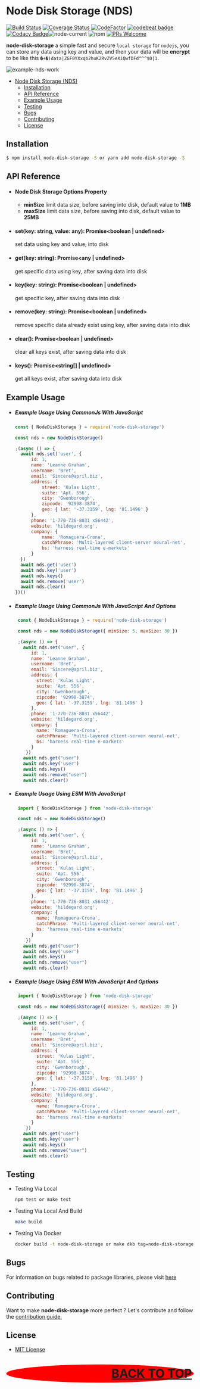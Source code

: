 # Node Disk Storage (NDS)

[![Build Status](https://scrutinizer-ci.com/g/restuwahyu13/node-disk-storage/badges/build.png?b=main)](https://scrutinizer-ci.com/g/restuwahyu13/node-disk-storage/build-status/main)
[![Coverage Status](https://coveralls.io/repos/github/restuwahyu13/node-disk-storage/badge.svg?branch=main)](https://coveralls.io/github/restuwahyu13/node-disk-storage?branch=main)
[![CodeFactor](https://www.codefactor.io/repository/github/restuwahyu13/node-disk-storage/badge)](https://www.codefactor.io/repository/github/restuwahyu13/node-disk-storage)
[![codebeat badge](https://codebeat.co/badges/5611b53e-e00a-40c1-bab2-b9a8f5592b33)](https://codebeat.co/projects/github-com-restuwahyu13-node-disk-storage-main)
[![Codacy Badge](https://app.codacy.com/project/badge/Grade/d74af409b71641fb96484df3dc582365)](https://www.codacy.com/gh/restuwahyu13/node-disk-storage/dashboard?utm_source=github.com&utm_medium=referral&utm_content=restuwahyu13/node-disk-storage&utm_campaign=Badge_Grade)![node-current](https://img.shields.io/node/v/node-disk-storage?style=flat-square)
![npm](https://img.shields.io/npm/dm/node-disk-storage)
[![PRs Welcome](https://img.shields.io/badge/PRs-welcome-brightgreen.svg?style=flat-square)](https://github.com/restuwahyu13/node-disk-storage/blob/main/CONTRIBUTING.md)

**node-disk-storage** a simple fast and secure `local storage` for `nodejs`, you can store any data using key and value, and then your data will be **encrypt**
to be like this `�+�)data|ZGF0YXxqb2huK2RvZV5eXiQwfDFd^^^$0|1`.

<img src="images/nds-work.png" alt="example-nds-work"/>

- [Node Disk Storage (NDS)](#node-disk-storage-nds)
  - [Installation](#installation)
  - [API Reference](#api-reference)
  - [Example Usage](#example-usage)
  - [Testing](#testing)
  - [Bugs](#bugs)
  - [Contributing](#contributing)
  - [License](#license)

## Installation

```bash
$ npm install node-disk-storage -S or yarn add node-disk-storage -S
```

## API Reference

- #### Node Disk Storage Options Property

  - **minSize** limit data size, before saving into disk, default value to **1MB**
  - **maxSize** limit data size, before saving into disk, default value to **25MB**

- #### set(key: string, value: any): Promise<boolean | undefined>

  set data using key and value, into disk

- #### get(key: string): Promise<any | undefined>

  get specific data using key, after saving data into disk

- #### key(key: string): Promise<boolean | undefined>

  get specific key, after saving data into disk

- #### remove(key: string): Promise<boolean | undefined>

  remove specific data already exist using key, after saving data into disk

- #### clear(): Promise<boolean | undefined>

  clear all keys exist, after saving data into disk

- #### keys(): Promise<string[] | undefined>
  get all keys exist, after saving data into disk

## Example Usage

- ##### Example Usage Using CommonJs With JavaScript

  ```javascript
  const { NodeDiskStorage } = require('node-disk-storage')

  const nds = new NodeDiskStorage()

  ;(async () => {
  	await nds.set('user', {
  		id: 1,
  		name: 'Leanne Graham',
  		username: 'Bret',
  		email: 'Sincere@april.biz',
  		address: {
  			street: 'Kulas Light',
  			suite: 'Apt. 556',
  			city: 'Gwenborough',
  			zipcode: '92998-3874',
  			geo: { lat: '-37.3159', lng: '81.1496' }
  		},
  		phone: '1-770-736-8031 x56442',
  		website: 'hildegard.org',
  		company: {
  			name: 'Romaguera-Crona',
  			catchPhrase: 'Multi-layered client-server neural-net',
  			bs: 'harness real-time e-markets'
  		}
  	})
  	await nds.get('user')
  	await nds.key('user')
  	await nds.keys()
  	await nds.remove('user')
  	await nds.clear()
  })()
  ```

- ##### Example Usage Using CommonJs With JavaScript And Options

  ```javascript
   const { NodeDiskStorage } = require('node-disk-storage')

   const nds = new NodeDiskStorage({ minSize: 5, maxSize: 30 })

   ;(async () => {
     await nds.set("user", {
        id: 1,
        name: 'Leanne Graham',
        username: 'Bret',
        email: 'Sincere@april.biz',
        address: {
          street: 'Kulas Light',
          suite: 'Apt. 556',
          city: 'Gwenborough',
          zipcode: '92998-3874',
          geo: { lat: '-37.3159', lng: '81.1496' }
        },
        phone: '1-770-736-8031 x56442',
        website: 'hildegard.org',
        company: {
          name: 'Romaguera-Crona',
          catchPhrase: 'Multi-layered client-server neural-net',
          bs: 'harness real-time e-markets'
        }
      })
     await nds.get("user")
     await nds.key('user')
     await nds.keys()
     await nds.remove("user")
     await nds.clear()
  ```

- ##### Example Usage Using ESM With JavaScript

  ```javascript
   import { NodeDiskStorage } from 'node-disk-storage'

   const nds = new NodeDiskStorage()

   ;(async () => {
     await nds.set("user", {
        id: 1,
        name: 'Leanne Graham',
        username: 'Bret',
        email: 'Sincere@april.biz',
        address: {
          street: 'Kulas Light',
          suite: 'Apt. 556',
          city: 'Gwenborough',
          zipcode: '92998-3874',
          geo: { lat: '-37.3159', lng: '81.1496' }
        },
        phone: '1-770-736-8031 x56442',
        website: 'hildegard.org',
        company: {
          name: 'Romaguera-Crona',
          catchPhrase: 'Multi-layered client-server neural-net',
          bs: 'harness real-time e-markets'
        }
      })
     await nds.get("user")
     await nds.key('user')
     await nds.keys()
     await nds.remove("user")
     await nds.clear()
  ```

- ##### Example Usage Using ESM With JavaScript And Options

  ```javascript
   import { NodeDiskStorage } from 'node-disk-storage'

   const nds = new NodeDiskStorage({ minSize: 5, maxSize: 30 })

   ;(async () => {
     await nds.set("user", {
        id: 1,
        name: 'Leanne Graham',
        username: 'Bret',
        email: 'Sincere@april.biz',
        address: {
          street: 'Kulas Light',
          suite: 'Apt. 556',
          city: 'Gwenborough',
          zipcode: '92998-3874',
          geo: { lat: '-37.3159', lng: '81.1496' }
        },
        phone: '1-770-736-8031 x56442',
        website: 'hildegard.org',
        company: {
          name: 'Romaguera-Crona',
          catchPhrase: 'Multi-layered client-server neural-net',
          bs: 'harness real-time e-markets'
        }
      })
     await nds.get("user")
     await nds.key('user')
     await nds.keys()
     await nds.remove("user")
     await nds.clear()
  ```

## Testing

- Testing Via Local

  ```sh
  npm test or make test
  ```

- Testing Via Local And Build

  ```sh
  make build
  ```

- Testing Via Docker

  ```sh
  docker build -t node-disk-storage or make dkb tag=node-disk-storage
  ```

## Bugs

For information on bugs related to package libraries, please visit [here](https://github.com/restuwahyu13/node-disk-storage/issues)

## Contributing

Want to make **node-disk-storage** more perfect ? Let's contribute and follow the
[contribution guide.](https://github.com/restuwahyu13/node-disk-storage/blob/main/CONTRIBUTING.md)

## License

- [MIT License](https://github.com/restuwahyu13/node-disk-storage/blob/main/LICENSE.md)

<p align="right" style="padding: 5px; border-radius: 100%; background-color: red; font-size: 2rem;">
  <b><a href="#node-disk-storage-nds">BACK TO TOP</a></b>
</p>
